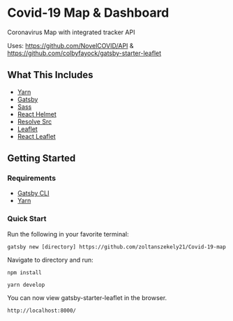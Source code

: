# Covid-19 Map & Dashboard

Coronavirus Map with integrated tracker API

Uses: https://github.com/NovelCOVID/API    &    https://github.com/colbyfayock/gatsby-starter-leaflet



## What This Includes
* [Yarn](https://yarnpkg.com/en/)
* [Gatsby](https://www.gatsbyjs.org/)
* [Sass](https://sass-lang.com)
* [React Helmet](https://github.com/nfl/react-helmet)
* [Resolve Src](https://github.com/alampros/gatsby-plugin-resolve-src)
* [Leaflet](https://leafletjs.com/)
* [React Leaflet](https://react-leaflet.js.org)

## Getting Started

### Requirements
* [Gatsby CLI](https://www.npmjs.com/package/gatsby-cli)
* [Yarn](https://yarnpkg.com/en/)

### Quick Start
Run the following in your favorite terminal:
```
gatsby new [directory] https://github.com/zoltanszekely21/Covid-19-map
```

Navigate to directory and run:
```
npm install
```

```
yarn develop
```

You can now view gatsby-starter-leaflet in the browser.
```
http://localhost:8000/
```
